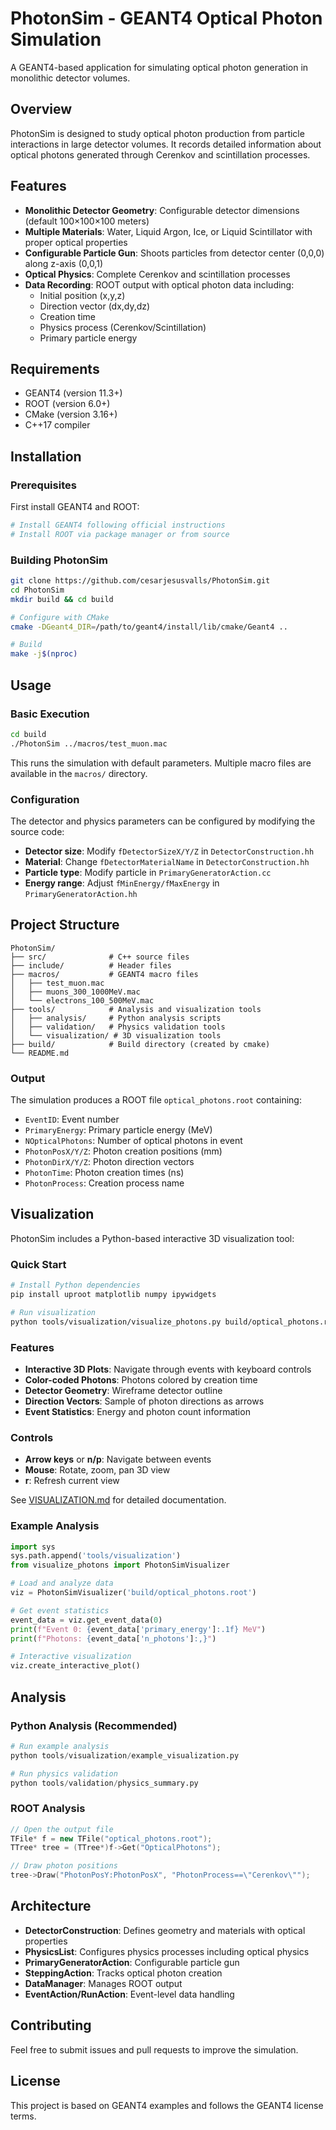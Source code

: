 # PhotonSim - GEANT4 Optical Photon Simulation

A GEANT4-based application for simulating optical photon generation in monolithic detector volumes.

## Overview

PhotonSim is designed to study optical photon production from particle interactions in large detector volumes. It records detailed information about optical photons generated through Cerenkov and scintillation processes.

## Features

- **Monolithic Detector Geometry**: Configurable detector dimensions (default 100×100×100 meters)
- **Multiple Materials**: Water, Liquid Argon, Ice, or Liquid Scintillator with proper optical properties
- **Configurable Particle Gun**: Shoots particles from detector center (0,0,0) along z-axis (0,0,1)
- **Optical Physics**: Complete Cerenkov and scintillation processes
- **Data Recording**: ROOT output with optical photon data including:
  - Initial position (x,y,z)
  - Direction vector (dx,dy,dz)
  - Creation time
  - Physics process (Cerenkov/Scintillation)
  - Primary particle energy

## Requirements

- GEANT4 (version 11.3+)
- ROOT (version 6.0+)
- CMake (version 3.16+)
- C++17 compiler

## Installation

### Prerequisites

First install GEANT4 and ROOT:

```bash
# Install GEANT4 following official instructions
# Install ROOT via package manager or from source
```

### Building PhotonSim

```bash
git clone https://github.com/cesarjesusvalls/PhotonSim.git
cd PhotonSim
mkdir build && cd build

# Configure with CMake
cmake -DGeant4_DIR=/path/to/geant4/install/lib/cmake/Geant4 ..

# Build
make -j$(nproc)
```

## Usage

### Basic Execution

```bash
cd build
./PhotonSim ../macros/test_muon.mac
```

This runs the simulation with default parameters. Multiple macro files are available in the `macros/` directory.

### Configuration

The detector and physics parameters can be configured by modifying the source code:

- **Detector size**: Modify `fDetectorSizeX/Y/Z` in `DetectorConstruction.hh`
- **Material**: Change `fDetectorMaterialName` in `DetectorConstruction.hh`
- **Particle type**: Modify particle in `PrimaryGeneratorAction.cc`
- **Energy range**: Adjust `fMinEnergy/fMaxEnergy` in `PrimaryGeneratorAction.hh`

## Project Structure

```
PhotonSim/
├── src/              # C++ source files
├── include/          # Header files  
├── macros/           # GEANT4 macro files
│   ├── test_muon.mac
│   ├── muons_300_1000MeV.mac
│   └── electrons_100_500MeV.mac
├── tools/            # Analysis and visualization tools
│   ├── analysis/     # Python analysis scripts
│   ├── validation/   # Physics validation tools
│   └── visualization/ # 3D visualization tools
├── build/            # Build directory (created by cmake)
└── README.md
```

### Output

The simulation produces a ROOT file `optical_photons.root` containing:

- `EventID`: Event number
- `PrimaryEnergy`: Primary particle energy (MeV)
- `NOpticalPhotons`: Number of optical photons in event
- `PhotonPosX/Y/Z`: Photon creation positions (mm)
- `PhotonDirX/Y/Z`: Photon direction vectors
- `PhotonTime`: Photon creation times (ns)
- `PhotonProcess`: Creation process name

## Visualization

PhotonSim includes a Python-based interactive 3D visualization tool:

### Quick Start

```bash
# Install Python dependencies
pip install uproot matplotlib numpy ipywidgets

# Run visualization
python tools/visualization/visualize_photons.py build/optical_photons.root
```

### Features

- **Interactive 3D Plots**: Navigate through events with keyboard controls
- **Color-coded Photons**: Photons colored by creation time
- **Detector Geometry**: Wireframe detector outline
- **Direction Vectors**: Sample of photon directions as arrows
- **Event Statistics**: Energy and photon count information

### Controls

- **Arrow keys** or **n/p**: Navigate between events
- **Mouse**: Rotate, zoom, pan 3D view
- **r**: Refresh current view

See [VISUALIZATION.md](VISUALIZATION.md) for detailed documentation.

### Example Analysis

```python
import sys
sys.path.append('tools/visualization')
from visualize_photons import PhotonSimVisualizer

# Load and analyze data
viz = PhotonSimVisualizer('build/optical_photons.root')

# Get event statistics
event_data = viz.get_event_data(0)
print(f"Event 0: {event_data['primary_energy']:.1f} MeV")
print(f"Photons: {event_data['n_photons']:,}")

# Interactive visualization
viz.create_interactive_plot()
```

## Analysis

### Python Analysis (Recommended)

```python
# Run example analysis
python tools/visualization/example_visualization.py

# Run physics validation
python tools/validation/physics_summary.py
```

### ROOT Analysis

```cpp
// Open the output file
TFile* f = new TFile("optical_photons.root");
TTree* tree = (TTree*)f->Get("OpticalPhotons");

// Draw photon positions
tree->Draw("PhotonPosY:PhotonPosX", "PhotonProcess==\"Cerenkov\"");
```

## Architecture

- **DetectorConstruction**: Defines geometry and materials with optical properties
- **PhysicsList**: Configures physics processes including optical physics
- **PrimaryGeneratorAction**: Configurable particle gun
- **SteppingAction**: Tracks optical photon creation
- **DataManager**: Manages ROOT output
- **EventAction/RunAction**: Event-level data handling

## Contributing

Feel free to submit issues and pull requests to improve the simulation.

## License

This project is based on GEANT4 examples and follows the GEANT4 license terms.